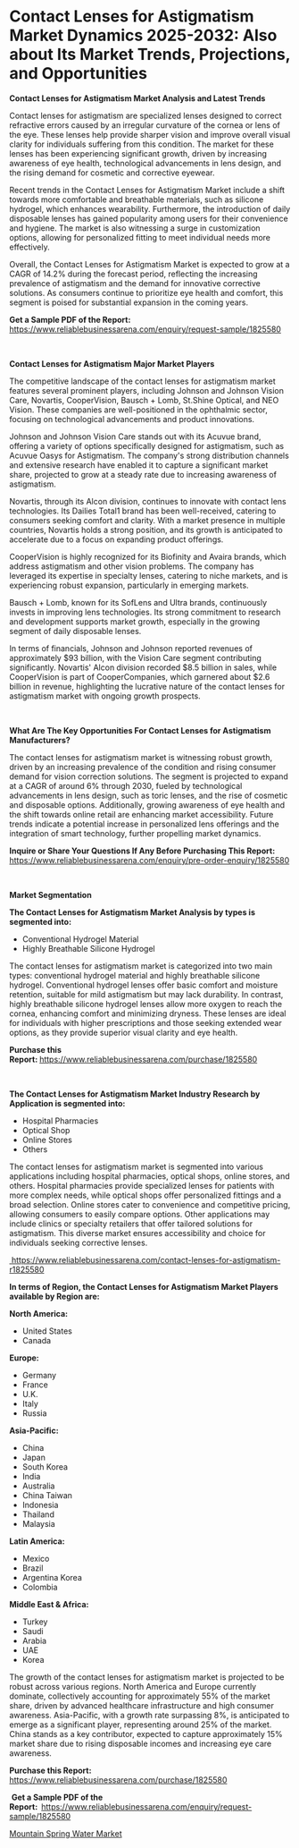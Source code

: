 <p><h1>Contact Lenses for Astigmatism Market Dynamics 2025-2032: Also about Its Market Trends, Projections, and Opportunities</h1></p><p><strong>Contact Lenses for Astigmatism Market Analysis and Latest Trends</strong></p>
<p><p>Contact lenses for astigmatism are specialized lenses designed to correct refractive errors caused by an irregular curvature of the cornea or lens of the eye. These lenses help provide sharper vision and improve overall visual clarity for individuals suffering from this condition. The market for these lenses has been experiencing significant growth, driven by increasing awareness of eye health, technological advancements in lens design, and the rising demand for cosmetic and corrective eyewear.</p><p>Recent trends in the Contact Lenses for Astigmatism Market include a shift towards more comfortable and breathable materials, such as silicone hydrogel, which enhances wearability. Furthermore, the introduction of daily disposable lenses has gained popularity among users for their convenience and hygiene. The market is also witnessing a surge in customization options, allowing for personalized fitting to meet individual needs more effectively.</p><p>Overall, the Contact Lenses for Astigmatism Market is expected to grow at a CAGR of 14.2% during the forecast period, reflecting the increasing prevalence of astigmatism and the demand for innovative corrective solutions. As consumers continue to prioritize eye health and comfort, this segment is poised for substantial expansion in the coming years.</p></p>
<p><strong>Get a Sample PDF of the Report:&nbsp;</strong> <a href="https://www.reliablebusinessarena.com/enquiry/request-sample/1825580?utm_campaign=3191&utm_medium=2&utm_source=Github&utm_content=ia&utm_term=04042025&utm_id=contact-lenses-for-astigmatism">https://www.reliablebusinessarena.com/enquiry/request-sample/1825580</a></p>
<p>&nbsp;</p>
<p><strong>Contact Lenses for Astigmatism Major Market Players</strong></p>
<p><p>The competitive landscape of the contact lenses for astigmatism market features several prominent players, including Johnson and Johnson Vision Care, Novartis, CooperVision, Bausch + Lomb, St.Shine Optical, and NEO Vision. These companies are well-positioned in the ophthalmic sector, focusing on technological advancements and product innovations.</p><p>Johnson and Johnson Vision Care stands out with its Acuvue brand, offering a variety of options specifically designed for astigmatism, such as Acuvue Oasys for Astigmatism. The company's strong distribution channels and extensive research have enabled it to capture a significant market share, projected to grow at a steady rate due to increasing awareness of astigmatism.</p><p>Novartis, through its Alcon division, continues to innovate with contact lens technologies. Its Dailies Total1 brand has been well-received, catering to consumers seeking comfort and clarity. With a market presence in multiple countries, Novartis holds a strong position, and its growth is anticipated to accelerate due to a focus on expanding product offerings.</p><p>CooperVision is highly recognized for its Biofinity and Avaira brands, which address astigmatism and other vision problems. The company has leveraged its expertise in specialty lenses, catering to niche markets, and is experiencing robust expansion, particularly in emerging markets.</p><p>Bausch + Lomb, known for its SofLens and Ultra brands, continuously invests in improving lens technologies. Its strong commitment to research and development supports market growth, especially in the growing segment of daily disposable lenses.</p><p>In terms of financials, Johnson and Johnson reported revenues of approximately $93 billion, with the Vision Care segment contributing significantly. Novartis' Alcon division recorded $8.5 billion in sales, while CooperVision is part of CooperCompanies, which garnered about $2.6 billion in revenue, highlighting the lucrative nature of the contact lenses for astigmatism market with ongoing growth prospects.</p></p>
<p>&nbsp;</p>
<p><strong>What Are The Key Opportunities For Contact Lenses for Astigmatism Manufacturers?</strong></p>
<p><p>The contact lenses for astigmatism market is witnessing robust growth, driven by an increasing prevalence of the condition and rising consumer demand for vision correction solutions. The segment is projected to expand at a CAGR of around 6% through 2030, fueled by technological advancements in lens design, such as toric lenses, and the rise of cosmetic and disposable options. Additionally, growing awareness of eye health and the shift towards online retail are enhancing market accessibility. Future trends indicate a potential increase in personalized lens offerings and the integration of smart technology, further propelling market dynamics.</p></p>
<p><strong>Inquire or Share Your Questions If Any Before Purchasing This Report:</strong> <a href="https://www.reliablebusinessarena.com/enquiry/pre-order-enquiry/1825580?utm_campaign=3191&utm_medium=2&utm_source=Github&utm_content=ia&utm_term=04042025&utm_id=contact-lenses-for-astigmatism">https://www.reliablebusinessarena.com/enquiry/pre-order-enquiry/1825580</a></p>
<p>&nbsp;</p>
<p><strong>Market Segmentation</strong></p>
<p><strong>The Contact Lenses for Astigmatism Market Analysis by types is segmented into:</strong></p>
<p><ul><li>Conventional Hydrogel Material</li><li>Highly Breathable Silicone Hydrogel</li></ul></p>
<p><p>The contact lenses for astigmatism market is categorized into two main types: conventional hydrogel material and highly breathable silicone hydrogel. Conventional hydrogel lenses offer basic comfort and moisture retention, suitable for mild astigmatism but may lack durability. In contrast, highly breathable silicone hydrogel lenses allow more oxygen to reach the cornea, enhancing comfort and minimizing dryness. These lenses are ideal for individuals with higher prescriptions and those seeking extended wear options, as they provide superior visual clarity and eye health.</p></p>
<p><strong>Purchase this Report:&nbsp;</strong><a href="https://www.reliablebusinessarena.com/purchase/1825580?utm_campaign=3191&utm_medium=2&utm_source=Github&utm_content=ia&utm_term=04042025&utm_id=contact-lenses-for-astigmatism">https://www.reliablebusinessarena.com/purchase/1825580</a></p>
<p>&nbsp;</p>
<p><strong>The Contact Lenses for Astigmatism Market Industry Research by Application is segmented into:</strong></p>
<p><ul><li>Hospital Pharmacies</li><li>Optical Shop</li><li>Online Stores</li><li>Others</li></ul></p>
<p><p>The contact lenses for astigmatism market is segmented into various applications including hospital pharmacies, optical shops, online stores, and others. Hospital pharmacies provide specialized lenses for patients with more complex needs, while optical shops offer personalized fittings and a broad selection. Online stores cater to convenience and competitive pricing, allowing consumers to easily compare options. Other applications may include clinics or specialty retailers that offer tailored solutions for astigmatism. This diverse market ensures accessibility and choice for individuals seeking corrective lenses.</p></p>
<p><a href="https://www.reliablebusinessarena.com/contact-lenses-for-astigmatism-r1825580?utm_campaign=3191&utm_medium=2&utm_source=Github&utm_content=ia&utm_term=04042025&utm_id=contact-lenses-for-astigmatism">&nbsp;https://www.reliablebusinessarena.com/contact-lenses-for-astigmatism-r1825580</a></p>
<p><strong>In terms of Region, the Contact Lenses for Astigmatism Market Players available by Region are:</strong></p>
<p>
    <p> <strong> North America: </strong>
        <ul>
            <li>United States</li>
            <li>Canada</li>
        </ul>
        </p> 
    <p> <strong> Europe: </strong>
        <ul>
            <li>Germany</li>
            <li>France</li>
            <li>U.K.</li>
            <li>Italy</li>
            <li>Russia</li>
        </ul>
        </p> 
    <p> <strong> Asia-Pacific: </strong>
        <ul>
            <li>China</li>
            <li>Japan</li>
            <li>South Korea</li>
            <li>India</li>
            <li>Australia</li>
            <li>China Taiwan</li>
            <li>Indonesia</li>
            <li>Thailand</li>
            <li>Malaysia</li>
        </ul>
        </p> 
    <p> <strong> Latin America: </strong>
        <ul>
            <li>Mexico</li>
            <li>Brazil</li>
            <li>Argentina Korea</li>
            <li>Colombia</li>
        </ul>
        </p> 
    <p> <strong> Middle East & Africa: </strong>
        <ul>
            <li>Turkey</li>
            <li>Saudi</li>
            <li>Arabia</li>
            <li>UAE</li>
            <li>Korea</li>
        </ul>
    </p>
    </p>
<p><p>The growth of the contact lenses for astigmatism market is projected to be robust across various regions. North America and Europe currently dominate, collectively accounting for approximately 55% of the market share, driven by advanced healthcare infrastructure and high consumer awareness. Asia-Pacific, with a growth rate surpassing 8%, is anticipated to emerge as a significant player, representing around 25% of the market. China stands as a key contributor, expected to capture approximately 15% market share due to rising disposable incomes and increasing eye care awareness.</p></p>
<p><strong>Purchase this Report: </strong><a href="https://www.reliablebusinessarena.com/purchase/1825580?utm_campaign=3191&utm_medium=2&utm_source=Github&utm_content=ia&utm_term=04042025&utm_id=contact-lenses-for-astigmatism">https://www.reliablebusinessarena.com/purchase/1825580</a></p>
<p>&nbsp;<strong>Get a Sample PDF of the Report:&nbsp;&nbsp;</strong><a href="https://www.reliablebusinessarena.com/enquiry/request-sample/1825580?utm_campaign=3191&utm_medium=2&utm_source=Github&utm_content=ia&utm_term=04042025&utm_id=contact-lenses-for-astigmatism">https://www.reliablebusinessarena.com/enquiry/request-sample/1825580</a></p>
<p><strong></strong></p>
<p><p><a href="https://github.com/saeiddaemo/Market-Research-Report-List-1/blob/main/mountain-spring-water-market.md?utm_campaign=3191&utm_medium=2&utm_source=Github&utm_content=ia&utm_term=04042025&utm_id=contact-lenses-for-astigmatism">Mountain Spring Water Market</a></p></p>